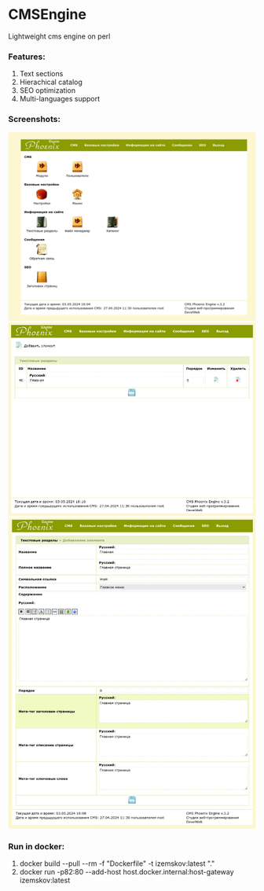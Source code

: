 
# CMSEngine

Lightweight cms engine on perl

### Features:
1. Text sections
2. Hierachical catalog
3. SEO optimization
4. Multi-languages support

### Screenshots:
![Screenshot](misc/screen.png)
![Screenshot](misc/screen2.png)
![Screenshot](misc/screen1.png)

### Run in docker:
1. docker build --pull --rm -f "Dockerfile" -t izemskov:latest "."
2. docker run -p82:80 --add-host host.docker.internal:host-gateway izemskov:latest
